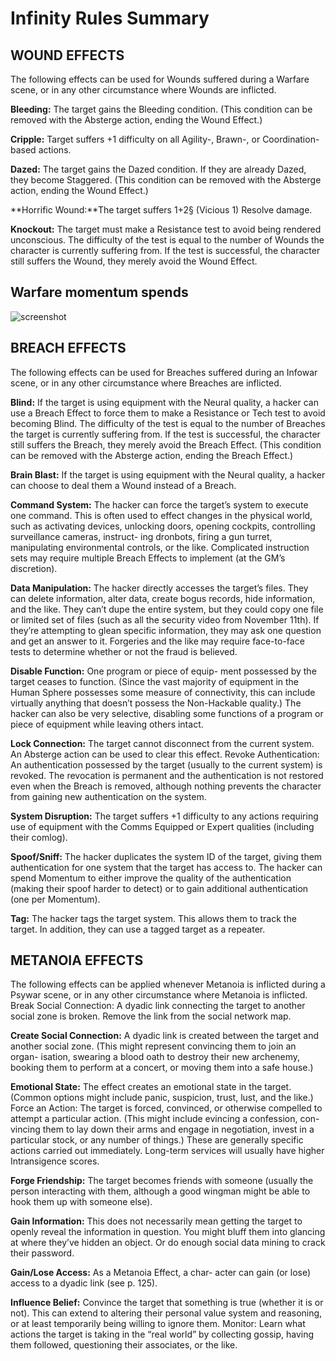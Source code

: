 # Infinity Rules Summary

## WOUND EFFECTS

The following effects can be used for Wounds suffered during a Warfare scene, or in any other circumstance where Wounds are inflicted.

**Bleeding:** The target gains the Bleeding condition. (This condition can be removed with the Absterge action, ending the Wound Effect.)

**Cripple:** Target suffers +1 difficulty on all Agility-, Brawn-, or Coordination-based actions.

**Dazed:** The target gains the Dazed condition. If they are already Dazed, they become Staggered. (This condition can be removed with the Absterge action, ending the Wound Effect.)

**Horrific Wound:**The target suffers 1+2§ (Vicious 1) Resolve damage.

**Knockout:** The target must make a Resistance test to avoid being rendered unconscious. The difficulty of the test is equal to the number of Wounds the character is currently suffering from. If the test is successful, the character still suffers the Wound, they merely avoid the Wound Effect.

## Warfare momentum spends

![screenshot](https://user-images.githubusercontent.com/38347168/168158112-4c09df37-1fb1-4bb5-b1f7-1dac946255b1.png)

## BREACH EFFECTS

The following effects can be used for Breaches suffered during an Infowar scene, or in any other circumstance where Breaches are inflicted.

**Blind:** If the target is using equipment with the Neural quality, a hacker can use a Breach Effect to force them to make a Resistance or Tech test to avoid becoming Blind. The difficulty of the test is equal to the number of Breaches the target is currently suffering from. If the test is successful, the character still suffers the Breach, they merely avoid the Breach Effect. (This condition can be removed with the Absterge action, ending the Breach Effect.)

**Brain Blast:** If the target is using equipment with the Neural quality, a hacker can choose to deal them a Wound instead of a Breach.

**Command System:** The hacker can force the target’s system to execute one command. This is often used to effect changes in the physical world, such as activating devices, unlocking doors, opening cockpits, controlling surveillance cameras, instruct- ing dronbots, firing a gun turret, manipulating environmental controls, or the like. Complicated instruction sets may require multiple Breach Effects to implement (at the GM’s discretion).

**Data Manipulation:** The hacker directly accesses the target’s files. They can delete information, alter data, create bogus records, hide information, and the like. They can’t dupe the entire system, but they could copy one file or limited set of files (such as all the security video from November 11th). If they’re attempting to glean specific information, they may ask one question and get an answer to it. Forgeries and the like may require face-to-face tests to determine whether or not the fraud
is believed.

**Disable Function:** One program or piece of equip- ment possessed by the target ceases to function. (Since the vast majority of equipment in the Human Sphere possesses some measure of connectivity, this can include virtually anything that doesn’t possess the Non-Hackable quality.) The hacker can also be very selective, disabling some functions
of a program or piece of equipment while leaving others intact.

**Lock Connection:** The target cannot disconnect from the current system. An Absterge action can be used to clear this effect.
Revoke Authentication: An authentication possessed by the target (usually to the current system) is revoked. The revocation is permanent and the authentication is not restored even when the Breach is removed, although nothing prevents the character from gaining new authentication on the system.

**System Disruption:** The target suffers +1 difficulty to any actions requiring use of equipment with the Comms Equipped or Expert qualities (including their comlog).

**Spoof/Sniff:** The hacker duplicates the system ID
of the target, giving them authentication for one system that the target has access to. The hacker can spend Momentum to either improve the quality of the authentication (making their spoof harder to detect) or to gain additional authentication (one per Momentum).

**Tag:** The hacker tags the target system. This allows them to track the target. In addition, they can use a tagged target as a repeater.

## METANOIA EFFECTS

The following effects can be applied whenever Metanoia is inflicted during a Psywar scene, or in any other circumstance where Metanoia is inflicted.
Break Social Connection: A dyadic link connecting the target to another social zone is broken. Remove the link from the social network map.

**Create Social Connection:** A dyadic link is created between the target and another social zone. (This might represent convincing them to join an organ- isation, swearing a blood oath to destroy their new archenemy, booking them to perform at a concert, or moving them into a safe house.)

**Emotional State:** The effect creates an emotional state in the target. (Common options might include panic, suspicion, trust, lust, and the like.)
Force an Action: The target is forced, convinced, or otherwise compelled to attempt a particular action. (This might include evincing a confession, con- vincing them to lay down their arms and engage in negotiation, invest in a particular stock, or any number of things.) These are generally specific actions carried out immediately. Long-term services will usually have higher Intransigence scores.

**Forge Friendship:** The target becomes friends with someone (usually the person interacting with them, although a good wingman might be able to hook them up with someone else).

**Gain Information:** This does not necessarily mean getting the target to openly reveal the information in question. You might bluff them into glancing at where they’ve hidden an object. Or do enough social data mining to crack their password.

**Gain/Lose Access:** As a Metanoia Effect, a char- acter can gain (or lose) access to a dyadic link (see p. 125).

**Influence Belief:** Convince the target that something is true (whether it is or not). This can extend to altering their personal value system and reasoning, or at least temporarily being willing to ignore them.
Monitor: Learn what actions the target is taking in the “real world” by collecting gossip, having them followed, questioning their associates, or the like.
